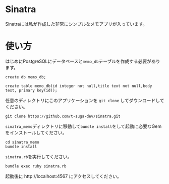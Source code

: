 # Sinatra
Sinatraには私が作成した非常にシンプルなメモアプリが入っています。

# 使い方
はじめにPostgreSQLにデータベースと`memo_db`テーブルを作成する必要があります。
```
create db memo_db;
```
```
create table memo_db(id integer not null,title text not null,body text, primary key(id));
```

任意のディレクトリにこのアプリケーションを `git clone` してダウンロードしてください。
```
git clone https://github.com/t-suga-dev/sinatra.git
```
`sinatra_memo`ディレクトリに移動して`bundle install`をして起動に必要なGemをインストールしてください。
```
cd sinatra_memo
bundle install
```
`sinatra.rb`を実行してください。
```
bundle exec ruby sinatra.rb
```
起動後に http://localhost:4567 にアクセスしてください。
